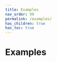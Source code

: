 ```yaml
---
title: Examples
nav_order: 99
permalink: /examples/
has_children: true
has_toc: true
---
```


# Examples
